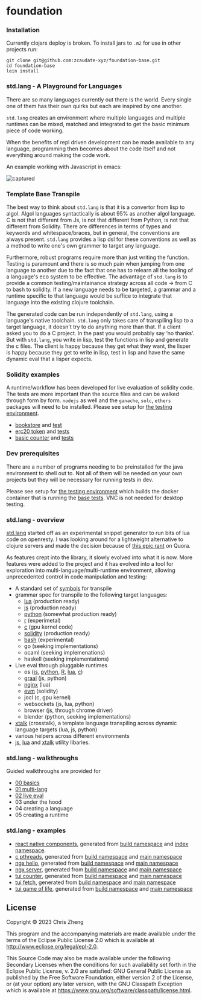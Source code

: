# foundation


### Installation

Currently clojars deploy is broken. To install jars to `.m2` for use in other projects run:

```
git clone git@github.com:zcaudate-xyz/foundation-base.git
cd foundation-base
lein install
```

### std.lang - A Playground for Languages

There are so many languages currently out there is the world. Every single one of them has their own quirks but each are inspired by one another. 

`std.lang` creates an environment where multiple languages and multiple runtimes can be mixed, matched and integrated to get the basic minimum piece of code working. 

When the benefits of repl driven development can be made available
to any language, programming then becomes about the code itself and not everything around making the code work.

An example working with Javascript in emacs:

![captured](https://www.github.com/zcaudate-xyz/foundation-base/assets/1455572/a57f2ad2-23f9-4d39-917b-490bae8bd70b)

### Template Base Transpile
The best way to think about `std.lang` is that it is a convertor from lisp to algol. Algol languages syntactically is about 95% as another algol language. C is not that different from Js, is not that different from Python, is not that different from Solidity. There are differences in terms of types and keywords and whitespace/braces, but in general, the conventions are always present. `std.lang` provides a lisp dsl for these conventions as well as a method to write one's own grammer to target any language.

Furthermore, robust programs require more than just writing the function. Testing is paramount and there is so much pain when jumping from one language to another due to the fact that one has to relearn all the tooling of a language's eco system to be effective. The advantage of `std.lang` is to provide a common testing/maintainance strategy across all code → from C to bash to solidity. If a new language needs to be targeted, a grammar and a runtime specific to that language would be suffice to integrate that language into the existing clojure toolchain. 

The generated code can be run independently of `std.lang`, using a language's native toolchain. `std.lang` only takes care of transpiling lisp to a target language, it doesn't try to do anything more than that. If a client asked you to do a C project. In the past you would probably say ‘no thanks’. But with `std.lang`, you write in lisp, test the functions in lisp and generate the c files. The client is happy because they get what they want, the lisper is happy because they get to write in lisp, test in lisp and have the same dynamic eval that a lisper expects.

### Solidity examples

A runtime/workflow has been developed for live evaluation of solidity code. The tests are more important than the source files and can be walked through form by form. `nodejs` as well and the `ganache`, `solc`, `ethers` packages will need to be installed. Please see setup for [the testing environment](https://github.com/zcaudate/infra-testing/blob/main/infra/Dockerfile_foundation).

- [bookstore](https://www.github.com/zcaudate-xyz/foundation-base/blob/main/src/web3/lib/example_bookstore.clj) and [test](https://www.github.com/zcaudate-xyz/foundation-base/blob/main/test/web3/lib/example_bookstore_test.clj)
- [erc20 token](https://www.github.com/zcaudate-xyz/foundation-base/blob/main/src/web3/lib/example_erc20.clj) and [tests](https://www.github.com/zcaudate-xyz/foundation-base/blob/main/test/web3/lib/example_erc20_test.clj)
- [basic counter](https://www.github.com/zcaudate-xyz/foundation-base/blob/main/test/web3/lib/example_counter_test.clj) and [tests](https://www.github.com/zcaudate-xyz/foundation-base/blob/main/test/web3/lib/example_counter_test.clj)


### Dev prerequisites

There are a number of programs needing to be preinstalled for the java environment to shell out to. Not all of them will be needed on your own projects but they will be necessary for running tests in dev.

Please see setup for [the testing environment](https://github.com/zcaudate/infra-testing/blob/main/infra/Dockerfile_foundation) which builds the docker container that is running the [base tests](https://github.com/zcaudate/foundation-ci/actions/workflows/test-base.yml). VNC is not needed for desktop testing.

### std.lang - overview

[std.lang](https://www.github.com/zcaudate-xyz/foundation-base/blob/main/src/std/lang.clj) started off as an experimental snippet generator to run bits of lua code on openresty. I was looking around for a lightweight alternative to clojure servers and made the decision because of [this epic rant](https://www.github.com/zcaudate-xyz/foundation-base/discussions/4) on Quora. 

As features crept into the library, it slowly evolved into what it is now. More features were added to the project and it has evolved into a tool for exploration into multi-language/multi-runtime environment, allowing unprecedented control in code manipulation and testing:

- A standard set of [symbols](https://www.github.com/zcaudate-xyz/foundation-base/blob/main/src/std/lang/base/grammar_spec.clj) for transpile
- grammar spec for transpile to the following target languages:
  - [lua](https://www.github.com/zcaudate-xyz/foundation-base/blob/main/src/std/lang/model/spec_lua.clj)       (production ready)
  - [js](https://www.github.com/zcaudate-xyz/foundation-base/blob/main/src/std/lang/model/spec_js.clj)        (production ready)
  - [python](https://www.github.com/zcaudate-xyz/foundation-base/blob/main/src/std/lang/model/spec_python.clj)    (somewhat production ready)
  - [r](https://www.github.com/zcaudate-xyz/foundation-base/blob/main/src/std/lang/model/spec_r.clj)         (experimetal)
  - [c](https://www.github.com/zcaudate-xyz/foundation-base/blob/main/src/std/lang/model/spec_c.clj)         (gpu kernel code)
  - [solidity](https://www.github.com/zcaudate-xyz/foundation-base/blob/main/src/rt/solidity/grammar.clj)  (production ready)
  - [bash](https://www.github.com/zcaudate-xyz/foundation-base/blob/main/src/std/lang/model/spec_bash.clj)      (experimental)
  - go        (seeking implementations)
  - ocaml     (seeking implemenations)
  - haskell   (seeking implementations)
- Live eval through pluggable runtimes
  - os      ([js](https://www.github.com/zcaudate-xyz/foundation-base/blob/main/src/rt/basic/impl/process_js.clj), [python](https://www.github.com/zcaudate-xyz/foundation-base/blob/main/src/rt/basic/impl/process_python.clj), [R](https://www.github.com/zcaudate-xyz/foundation-base/blob/main/src/rt/basic/impl/process_r.clj), [lua](https://www.github.com/zcaudate-xyz/foundation-base/blob/main/src/rt/basic/impl/process_lua.clj), [c](https://www.github.com/zcaudate-xyz/foundation-base/blob/main/src/rt/basic/impl/process_c.clj))  
  - [graal](https://www.github.com/zcaudate-xyz/foundation-base/blob/main/src/rt/graal.clj)   (js, python)
  - [nginx](https://www.github.com/zcaudate-xyz/foundation-base/blob/main/src/rt/nginx.clj)   (lua)
  - [evm](https://www.github.com/zcaudate-xyz/foundation-base/blob/main/src/rt/solidity/client.clj)     (solidity)
  - jocl        (c, gpu kernel)  
  - websockets  (js, lua, python)
  - browser     (js, through chrome driver)
  - blender     (python, seeking implementations)
- [xtalk](https://www.github.com/zcaudate-xyz/foundation-base/blob/main/src/std/lang/base/grammar_xtalk.clj) (crosstalk), a template language transpiling across dynamic language targets (lua, js, python)
- various helpers across different environments
- [js](https://www.github.com/zcaudate-xyz/foundation-base/tree/main/src/js), [lua](https://www.github.com/zcaudate-xyz/foundation-base/tree/main/src/lua) and [xtalk](https://www.github.com/zcaudate-xyz/foundation-base/tree/main/src/xt) utility libaries.

### std.lang - walkthroughs

Guided walkthroughs are provided for 
- [00 basics](https://www.github.com/zcaudate-xyz/foundation-base/blob/main/src-build/walkthrough/std_lang_00_basic.clj)
- [01 multi-lang](https://www.github.com/zcaudate-xyz/foundation-base/blob/main/src-build/walkthrough/std_lang_01_multi.clj)
- [02 live eval](https://www.github.com/zcaudate-xyz/foundation-base/blob/main/src-build/walkthrough/std_lang_02_live.clj)
- 03 under the hood
- 04 creating a language
- 05 creating a runtime

### std.lang - examples

- [react native components](https://github.com/zcaudate/foundation.react-native), generated from [build namespace](https://www.github.com/zcaudate-xyz/foundation-base/blob/main/src-build/component/build_native_index.clj) and [index namespace](https://www.github.com/zcaudate-xyz/foundation-base/blob/main/src-build/component/web_native_index.clj).
- [c pthreads](https://github.com/zcaudate/play.c-000-pthreads-hello), generated from [build namespace](https://www.github.com/zcaudate-xyz/foundation-base/blob/main/src-build/play/c_000_pthreads_hello/build.clj) and [main namespace](https://www.github.com/zcaudate-xyz/foundation-base/blob/main/src-build/play/c_000_pthreads_hello/main.clj)
- [ngx hello](https://github.com/zcaudate/play.ngx-000-hello), generated from [build namespace](https://www.github.com/zcaudate-xyz/foundation-base/blob/main/src-build/play/ngx_000_hello/build.clj) and [main namespace](https://www.github.com/zcaudate-xyz/foundation-base/blob/main/src-build/play/ngx_000_hello/main.clj)
- [ngx server](https://github.com/zcaudate/play.ngx-000-hello), generated from [build namespace](https://www.github.com/zcaudate-xyz/foundation-base/blob/main/src-build/play/ngx_001_eval/build.clj) and [main namespace](https://www.github.com/zcaudate-xyz/foundation-base/blob/main/src-build/play/ngx_001_eval/main.clj)
- [tui counter](https://github.com/zcaudate/play.tui-000-counter), generated from [build namespace](https://www.github.com/zcaudate-xyz/foundation-base/blob/main/src-build/play/tui_000_counter/build.clj) and [main namespace](https://www.github.com/zcaudate-xyz/foundation-base/blob/main/src-build/play/tui_000_counter/main.clj)
- [tui fetch](https://github.com/zcaudate/play.tui-001-fetch), generated from [build namespace](https://www.github.com/zcaudate-xyz/foundation-base/blob/main/src-build/play/tui_001_fetch/build.clj) and [main namespace](https://www.github.com/zcaudate-xyz/foundation-base/blob/main/src-build/play/tui_001_fetch/main.clj)
- [tui game of life](https://github.com/zcaudate/play.tui-002-game-of-life), generated from [build namespace](https://www.github.com/zcaudate-xyz/foundation-base/tree/main/src-build/play/tui_002_game_of_life/build.clj) and [main namespace](https://www.github.com/zcaudate-xyz/foundation-base/tree/main/src-build/play/tui_002_game_of_life/main.clj)

## License

Copyright © 2023 Chris Zheng

This program and the accompanying materials are made available under the
terms of the Eclipse Public License 2.0 which is available at
http://www.eclipse.org/legal/epl-2.0.

This Source Code may also be made available under the following Secondary
Licenses when the conditions for such availability set forth in the Eclipse
Public License, v. 2.0 are satisfied: GNU General Public License as published by
the Free Software Foundation, either version 2 of the License, or (at your
option) any later version, with the GNU Classpath Exception which is available
at https://www.gnu.org/software/classpath/license.html.
